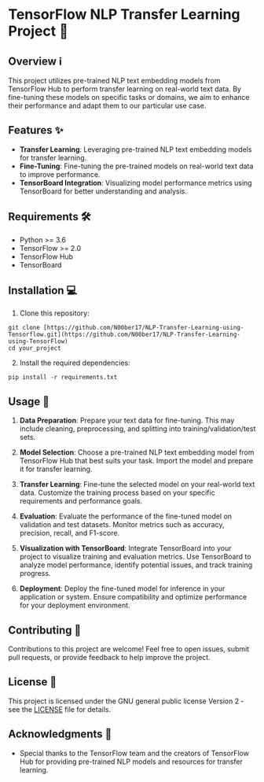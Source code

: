 # TensorFlow NLP Transfer Learning Project 🚀

## Overview ℹ️

This project utilizes pre-trained NLP text embedding models from TensorFlow Hub to perform transfer learning on real-world text data. By fine-tuning these models on specific tasks or domains, we aim to enhance their performance and adapt them to our particular use case.

## Features ✨

- **Transfer Learning**: Leveraging pre-trained NLP text embedding models for transfer learning.
- **Fine-Tuning**: Fine-tuning the pre-trained models on real-world text data to improve performance.
- **TensorBoard Integration**: Visualizing model performance metrics using TensorBoard for better understanding and analysis.

## Requirements 🛠️

- Python >= 3.6
- TensorFlow >= 2.0
- TensorFlow Hub
- TensorBoard

## Installation 💻

1. Clone this repository:
```
git clone [https://github.com/N00ber17/NLP-Transfer-Learning-using-Tensorflow.git](https://github.com/N00ber17/NLP-Transfer-Learning-using-TensorFlow)
cd your_project
```

2. Install the required dependencies:
```
pip install -r requirements.txt
```
## Usage 📝

1. **Data Preparation**: Prepare your text data for fine-tuning. This may include cleaning, preprocessing, and splitting into training/validation/test sets.

2. **Model Selection**: Choose a pre-trained NLP text embedding model from TensorFlow Hub that best suits your task. Import the model and prepare it for transfer learning.

3. **Transfer Learning**: Fine-tune the selected model on your real-world text data. Customize the training process based on your specific requirements and performance goals.

4. **Evaluation**: Evaluate the performance of the fine-tuned model on validation and test datasets. Monitor metrics such as accuracy, precision, recall, and F1-score.

5. **Visualization with TensorBoard**: Integrate TensorBoard into your project to visualize training and evaluation metrics. Use TensorBoard to analyze model performance, identify potential issues, and track training progress.

6. **Deployment**: Deploy the fine-tuned model for inference in your application or system. Ensure compatibility and optimize performance for your deployment environment.

## Contributing 🤝

Contributions to this project are welcome! Feel free to open issues, submit pull requests, or provide feedback to help improve the project.

## License 📄

This project is licensed under the GNU general public license Version 2 - see the [LICENSE](LICENSE) file for details.

## Acknowledgments 🙏

- Special thanks to the TensorFlow team and the creators of TensorFlow Hub for providing pre-trained NLP models and resources for transfer learning.
